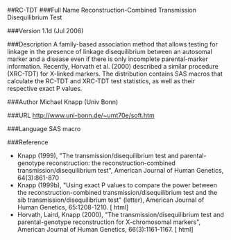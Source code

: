##RC-TDT
###Full Name
Reconstruction-Combined Transmission Disequilibrium Test

###Version
1.1d (Jul 2006)

###Description
A family-based association method that allows testing for linkage in the presence of linkage disequilibrium between an autosomal marker and a disease even if there is only incomplete parental-marker information. Recently, Horvath et al. (2000) described a similar procedure (XRC-TDT) for X-linked markers. The distribution contains SAS macros that calculate the RC-TDT and XRC-TDT test statistics, as well as their respective exact P values.

###Author
Michael Knapp (Univ Bonn)

###URL
http://www.uni-bonn.de/~umt70e/soft.htm

###Language
SAS macro

###Reference
* Knapp (1999), "The transmission/disequilibrium test and parental-genotype reconstruction: the reconstruction-combined transmission/disequilibrium test", American Journal of Human Genetics, 64(3):861-870
* Knapp (1999b), "Using exact P values to compare the power between the reconstruction-combined transmission/disequilibrium test and the sib transmission/disequilibrium test" (letter), American Journal of Human Genetics, 65:1208-1210\. [ html]
* Horvath, Laird, Knapp (2000), "The transmission/disequilibrium test and parental-genotype reconstruction for X-chromosomal markers", American Journal of Human Genetics, 66(3):1161-1167\. [ html]


